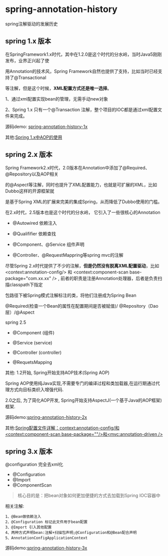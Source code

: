 # spring-annotation-history
spring注解驱动的发展历史

## spring 1.x 版本

在SpringFramework1.x时代，其中在1.2.0是这个时代的分水岭，当时Java5刚刚发布，业界正兴起了使

用Annotation的技术风，Spring Framework自然也提供了支持，比如当时已经支持了@Transactional

等注解，但是这个时候，**XML配置方式还是唯一选择**。

1、通过xml配置实现bean的管理，无需手动new对象

2、Spring 1.x 只有一个@Transaction 注解，整个项目的IOC都是通过xml配置文件来完成。

源码demo: [spring-annotation-history-1x](https://github.com/xiaoliangg/spring-annotation-history/tree/main/spring-annotation-history-1x)

其他:[Spring 1.x中AOP的使用](https://blog.csdn.net/iteye_18357/article/details/81520981)

## spring 2.x 版本

Spring Framework2.x时代，2.0版本在Annotation中添加了@Required、@Repository以及AOP相关

的@Aspect等注解，同时也提升了XML配置能力，也就是可扩展的XML，比如Dubbo这样的开源框架就

是基于Spring XML的扩展来完美的集成Spring，从而降低了Dubbo使用的门槛。

在2.x时代，2.5版本也是这个时代的分水岭， 它引入了一些很核心的Annotation

* @Autowired 依赖注入

* @Qualififier 依赖查找

* @Component、@Service 组件声明

* @Controller、@RequestMappring等spring mvc的注解

尽管Spring 2.x时代提供了不少的注解，**但是仍然没有脱离XML配置驱动**，比如\<context:annotation-config/> 和 <context:component-scan base-package="com.xx.xx" />  , 前者的职责是注册Annotation处理器，后者是负责扫描classpath下指定

包路径下被Spring模式注解标注的类，将他们注册成为Spring Bean

@Required(检查一个Bean的属性在配置期间是否被赋值)/ @Repository（Dao层）/@Aspect

spring 2.5

* @Component (组件) 

* @Service (service)

* @Controller (controller)

* @RequetsMapping

其他: 1.2开始, Spring开始支持AOP技术(Spring AOP) 

Spring AOP使用纯Java实现,不需要专门的编译过程和类加载器,在运行期通过代理方式向目标类织入增强代码.

2.0之后, 为了简化AOP开发, Spring开始支持AspectJ(一个基于Java的AOP框架)框架.

源码demo:[spring-annotation-history-2x](https://github.com/xiaoliangg/spring-annotation-history/tree/main/spring-annotation-history-2x)

其他:[Spring配置文件详解：<context:annotation-config/>和<context:component-scan base-package=""/>和<mvc:annotation-driven />](https://www.cnblogs.com/lcngu/p/5080702.html)



## spring 3.x 版本

@configuration 完全去xml化

* @Configuration
* @Import
* @ComponentScan

> 核心目的是：把bean对象如何更加便捷的方式去加载到Spring IOC容器中

相关注解:

```
1、@Bean做依赖注入
2、@Configuration 标记此文件用于bean配置
3、@Import 引入其他配置
4、两种方式声明bean:注解+扫描包声明;@Configuration和@Bean配合声明
5、AnnotationConfigApplicationContext
```

源码demo:[spring-annotation-history-3x](https://github.com/xiaoliangg/spring-annotation-history/tree/main/spring-annotation-history-3x)


